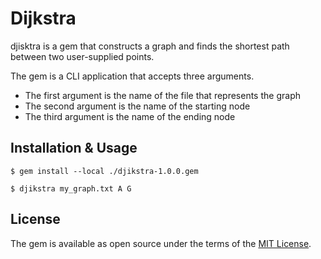 # Dijkstra

djisktra is a gem that constructs a graph and finds the shortest path between two user-supplied points.

The gem is a CLI application that accepts three arguments.

* The first argument is the name of the file that represents the graph
* The second argument is the name of the starting node
* The third argument is the name of the ending node

## Installation & Usage

`$ gem install --local ./djikstra-1.0.0.gem`

`$ djikstra my_graph.txt A G`

## License

The gem is available as open source under the terms of the [MIT License](http://opensource.org/licenses/MIT).

